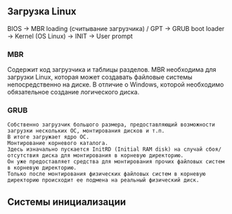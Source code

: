 ## Загрузка Linux
BIOS -> MBR loading (считывание загрузчика) / GPT -> GRUB boot loader -> Kernel (OS Linux) -> INIT -> User prompt

### MBR
Содержит код загрузчика и таблицы разделов.
MBR необходима для загрузки Linux, которая может создавать файловые системы непосредственно на диске.
В отличие о Windows, которой необходимо обязательное создание логического диска.

### GRUB
```
Собственно загрузчик большого размера, предоставляющий возможности загрузки нескольких ОС, монтирования дисков и т.п.
В итоге загружает ядро ОС.
Монтирование корневого каталога.
Здесь изначально пускается InitRD (Initial RAM disk) на случай сбоя/отсутствия диска для монтирования в корневую директорию.
Он уже предоставляет средства для монтирования прочих файловых систем в корневую директорию.
Только после монтирования физических файловых систем в корневую директорию происходит ее подмена на реальный физический диск.
```

## Системы инициализации

